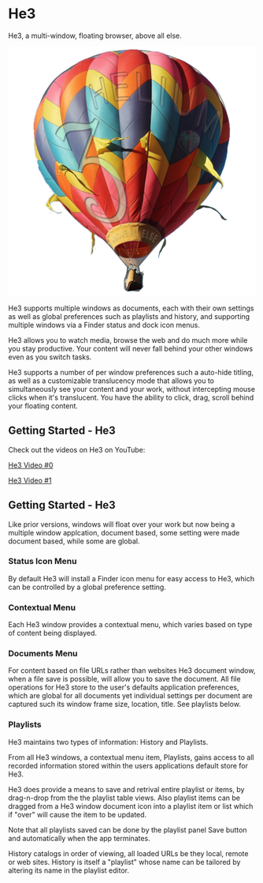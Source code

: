 
# He3

He3, a multi-window, floating  browser, above all else.

![he3_logo](he3_logo.png "He3 does windows")

He3 supports multiple windows as documents, each with their own
settings as well as global preferences such as playlists and history, and
supporting multiple windows via a Finder status and dock icon menus.

He3 allows you to watch media, browse the web and do much more while
you stay productive. Your content will never fall behind your other
windows even as you switch tasks.

He3 supports a number of per window preferences such a auto-hide titling,
as well as a customizable translucency mode that allows you to simultaneously
see your content and your work, without intercepting mouse clicks when it's
translucent.  You have the ability to click, drag, scroll
behind your floating content. 

## Getting Started - He3

Check out the videos on He3 on YouTube:

[He3 Video #0](https://www.youtube.com/watch?v=z-T0MPI6PfU)

[He3 Video #1](https://www.youtube.com/watch?v=nZnF2XK_P9o)

## Getting Started - He3

Like prior versions, windows will float over your work but now being
a multiple window applcation, document based, some setting were made document
based, while some are global.

### Status Icon Menu

By default He3 will install a Finder icon menu for easy access to He3,
which can be controlled by a global preference setting.

### Contextual Menu

Each He3 window provides a contextual menu, which varies based on type of
content being displayed.

### Documents Menu

For content based on file URLs rather than websites He3 document window,
when a file save is possible, will allow you to save the document. All file
operations for He3 store to the user's defaults application preferences,
which are global for all documents yet individual settings per document are
captured such its window frame size, location, title. See playlists below.

### Playlists

He3 maintains two types of information: History and Playlists.

From all He3 windows, a contextual menu item, Playlists, gains access to
all recorded information stored within the users applications default store
for He3.

He3 does provide a means to save and retrival entire playlist or items,
by drag-n-drop from the the playlist table views. Also playlist items can
be dragged from a He3 window document icon into a playlist item or list
which if "over" will cause the item to be updated.

Note that all playlists saved can be done by the playlist panel Save button
and automatically when the app terminates.

History catalogs in order of viewing, all loaded URLs be they local, remote
or web sites. History is itself a "playlist" whose name can be tailored by 
altering its name in the playlist editor.

